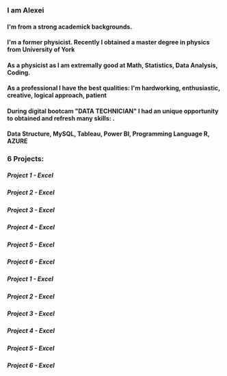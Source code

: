 <h3>  I am Alexei</h3> 
<h4> I'm from a strong academick backgrounds.</h4>
<h4>I'm a former physicist. Recently I obtained a master degree in physics from University of York</h4>
<h4>As a physicist as I am extremally good at Math, Statistics, Data Analysis, Coding. </h4>
<h4>As a professional I have the best qualities: I'm hardworking, enthusiastic, creative, logical approach, patient</h4>
<h4> During digital bootcam "DATA TECHNICIAN" I had an unique opportunity to obtained and refresh many skills: . </h4>
<h4>Data Structure, MySQL, Tableau, Power BI, Programming Language R, AZURE </h4>
<h3> 6 Projects:</h3>
<h5>Project 1 - Excel </h5>
<h5>Project 2 - Excel </h5>
<h5>Project 3 - Excel </h5>
<h5>Project 4 - Excel </h5>
<h5>Project 5 - Excel </h5>
<h5>Project 6 - Excel </h5>
<h5>Project 1 - Excel </h5>
<h5>Project 2 - Excel </h5>
<h5>Project 3 - Excel </h5>
<h5>Project 4 - Excel </h5>
<h5>Project 5 - Excel </h5>
<h5>Project 6 - Excel </h5>

<!--
**Alek20s/Alek20s** is a ✨ _special_ ✨ repository because its `README.md` (this file) appears on your GitHub profile.

Here are some ideas to get you started:

- 🔭 I’m currently working on ...
- 🌱 I’m currently learning ...
- 👯 I’m looking to collaborate on ...
- 🤔 I’m looking for help with ...
- 💬 Ask me about ...
- 📫 How to reach me: ...
- 😄 Pronouns: ...
- ⚡ Fun fact: ...
-->
